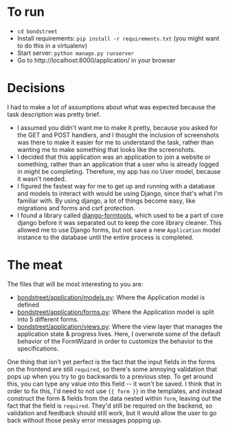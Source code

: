# To run
* `cd bondstreet`
* Install requirements: `pip install -r requirements.txt` (you might want to do this in a virtualenv)
* Start server: `python manage.py runserver`
* Go to http://localhost:8000/application/ in your browser

# Decisions
I had to make a lot of assumptions about what was expected because the task
description was pretty brief.
* I assumed you didn't want me to make it pretty, because you asked for the GET
and POST handlers, and I thought the inclusion of screenshots was there to make
it easier for me to understand the task, rather than wanting me to make something
that looks like the screenshots.
* I decided that this application was an application to join a website or something,
rather than an application that a user who is already logged in might be completing.
Therefore, my app has no User model, because it wasn't needed.
* I figured the fastest way for me to get up and running with a database and models
to interact with would be using Django, since that's what I'm familiar with. By using
django, a lot of things become easy, like migrations and forms and csrf protection.
* I found a library called [django-formtools](https://github.com/django/django-formtools),
which used to be a part of core django before it was separated out to keep the core
library cleaner. This allowed me to use Django forms, but not save a new `Application`
model instance to the database until the entire process is completed.

# The meat
The files that will be most interesting to you are:
* [bondstreet/application/models.py](/bondstreet/application/models.py): Where the Application model is defined
* [bondstreet/application/forms.py](/bondstreet/application/forms.py): Where the Application model is split into 5 different forms.
* [bondstreet/application/views.py](/bondstreet/application/views.py): Where the view layer that manages the application state & progress lives. Here, I overwrote some of the default behavior of the FormWizard in order to customize the behavior to the specifications.

One thing that isn't yet perfect is the fact that the input fields in the forms on the frontend are still `required`, so there's some annoying validation that pops up when you try to go backwards to a previous step. To get around this, you can type any value into this field -- it won't be saved. I think that in order to fix this, I'd need to not use `{{ form }}` in the templates, and instead construct the form & fields from the data nested within `form`, leaving out the fact that the field is `required`. They'd still be required on the backend, so validation and feedback should still work, but it would allow the user to go back without those pesky error messages popping up.
